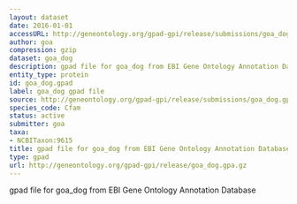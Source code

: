 ```yaml
---
layout: dataset
date: 2016-01-01
accessURL: http://geneontology.org/gpad-gpi/release/submissions/goa_dog.gpa.gz
author: goa
compression: gzip
dataset: goa_dog
description: gpad file for goa_dog from EBI Gene Ontology Annotation Database
entity_type: protein
id: goa_dog.gpad
label: goa_dog gpad file
source: http://geneontology.org/gpad-gpi/release/submissions/goa_dog.gpa.gz
species_code: Cfam
status: active
submitter: goa
taxa:
- NCBITaxon:9615
title: gpad file for goa_dog from EBI Gene Ontology Annotation Database
type: gpad
url: http://geneontology.org/gpad-gpi/release/goa_dog.gpa.gz
---
```


gpad file for goa_dog from EBI Gene Ontology Annotation Database